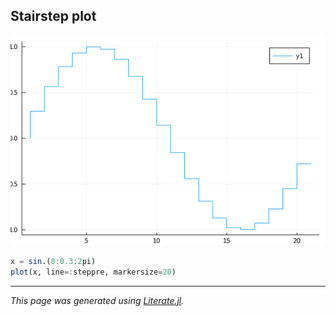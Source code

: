## Stairstep plot

![stairstep.png](images/stairstep.png)

```julia
x = sin.(0:0.3:2pi)
plot(x, line=:steppre, markersize=20)
```

---

*This page was generated using [Literate.jl](https://github.com/fredrikekre/Literate.jl).*

